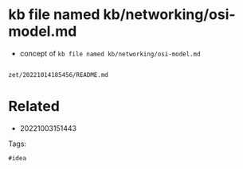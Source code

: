 # kb file named kb/networking/osi-model.md

- concept of `kb file named kb/networking/osi-model.md`

```
```

` zet/20221014185456/README.md `

# Related

- 20221003151443

Tags:

    #idea

